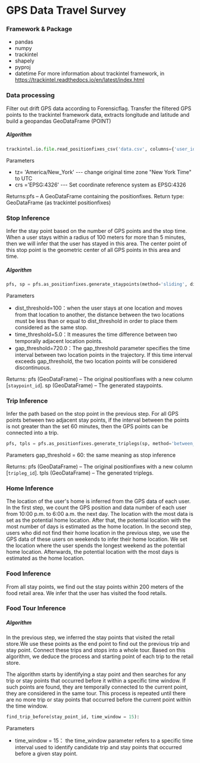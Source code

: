 # GPS Data Travel Survey

### Framework & Package
- pandas
- numpy
- trackintel
- shapely
- pyproj
- datetime
For more information about trackintel framework, in https://trackintel.readthedocs.io/en/latest/index.html

###  Data processing
Filter out drift GPS data according to Forensicflag. Transfer the filtered GPS points to the trackintel framework data, extracts longitude and latitude and build a geopandas GeoDataFrame (POINT)

##### Algorithm
``` python
trackintel.io.file.read_positionfixes_csv('data.csv', columns={'user_id':'user_id', 'latitude':'latitude', 'longitude':'longitude', 'time':'tracked_at'},tz= 'America/New_York',crs ='EPSG:4326',index_col = 0)
```
Parameters
-  tz= 'America/New_York' --- change original time zone "New York Time" to UTC
-  crs ='EPSG:4326' --- Set coordinate reference system as EPSG:4326

Returns:pfs – A GeoDataFrame containing the positionfixes.
Return type: GeoDataFrame (as trackintel positionfixes)

###  Stop Inference
Infer the stay point based on the number of GPS points and the stop time. When a user stays within a radius of 100 meters for more than 5 minutes, then we will infer that the user has stayed in this area. The center point of this stop point is the geometric center of all GPS points in this area and time.
##### Algorithm
``` python
pfs, sp = pfs.as_positionfixes.generate_staypoints(method='sliding', distance_metric='haversine', dist_threshold=100, time_threshold=5.0, gap_threshold=720.0)
```
Parameters
- dist_threshold=100：when the user stays at one location and moves from that location to another, the distance between the two locations must be less than or equal to dist_threshold in order to place them considered as the same stop.
- time_threshold=5.0：It measures the time difference between two temporally adjacent location points.
- gap_threshold=720.0：The gap_threshold parameter specifies the time interval between two location points in the trajectory. If this time interval exceeds gap_threshold, the two location points will be considered discontinuous.

Returns:
pfs (GeoDataFrame) – The original positionfixes with a new column [`staypoint_id`].
sp (GeoDataFrame) – The generated staypoints.

### Trip Inference
Infer the path based on the stop point in the previous step. For all GPS points between two adjacent stay points, if the interval between the points is not greater than the set 60 minutes, then the GPS points can be connected into a trip.
```python 
pfs, tpls = pfs.as_positionfixes.generate_triplegs(sp, method='between_staypoints', gap_threshold = 60)
```
Parameters
gap_threshold = 60: the same meaning as stop inference

Returns:
pfs (GeoDataFrame) – The original positionfixes with a new column [`tripleg_id`].
tpls (GeoDataFrame) – The generated triplegs.

### Home Inference
The location of the user's home is inferred from the GPS data of each user.
In the first step, we count the GPS position and data number of each user from 10:00 p.m. to 6:00 a.m. the next day. The location with the most data is set as the potential home location. After that, the potential location with the most number of days is estimated as the home location.
In the second step, users who did not find their home location in the previous step, we use the GPS data of these users on weekends to infer their home location. We set the location where the user spends the longest weekend as the potential home location. Afterwards, the potential location with the most days is estimated as the home location.

### Food Inference
From all stay points, we find out the stay points within 200 meters of the food retail area. We infer that the user has visited the food retails.

### Food Tour Inference
##### Algorithm
In the previous step, we inferred the stay points that visited the retail store.We use these points as the end point to find out the previous trip and stay point. Connect these trips and stops into a whole tour. Based on this algorithm, we deduce the process and starting point of each trip to the retail store.

The algorithm starts by identifying a stay point and then searches for any trip or stay points that occurred before it within a specific time window. If such points are found, they are temporally connected to the current point, they are considered in the same tour. This process is repeated until there are no more trip or stay points that occurred before the current point within the time window.

```python
find_trip_before(stay_point_id, time_window = 15):
```
Parameters
- time_window = 15： the time_window parameter refers to a specific time interval used to identify candidate trip and stay points that occurred before a given stay point.



